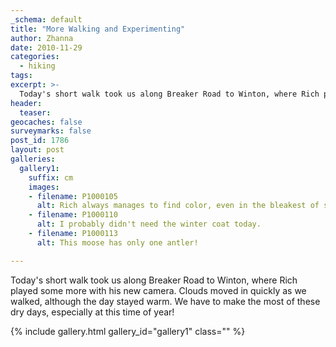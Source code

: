 ```yaml
---
_schema: default
title: "More Walking and Experimenting"
author: Zhanna
date: 2010-11-29
categories:
  - hiking
tags:
excerpt: >- 
  Today's short walk took us along Breaker Road to Winton, where Rich played some more with his new camera.
header:
  teaser:
geocaches: false
surveymarks: false
post_id: 1786
layout: post
galleries:
  gallery1:
    suffix: cm
    images:
    - filename: P1000105
      alt: Rich always manages to find color, even in the bleakest of scenes.
    - filename: P1000110
      alt: I probably didn't need the winter coat today.
    - filename: P1000113
      alt: This moose has only one antler! 

---
```


Today's short walk took us along Breaker Road to Winton, where Rich played some more with his new camera.  Clouds moved in quickly as we walked, although the day stayed warm.  We have to make the most of these dry days, especially at this time of year!

{% include gallery.html gallery_id="gallery1" class="" %}